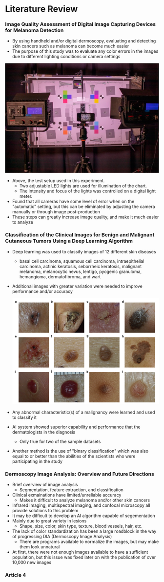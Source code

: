 # Literature Review

### Image Quality Assessment of Digital Image Capturing Devices for Melanoma Detection

- By using handheld and/or digital dermoscopy, evaluating and detecting skin cancers such as melanoma can become much easier
- The purpose of this study was to evaluate any color errors in the images due to different lighting conditions or camera settings

!["Caption goes here"](./Images/TestSetup.png)

- Above, the test setup used in this experiment.
  - Two adjustable LED lights are used for illumination of the chart.
  - The intensity and focus of the lights was controlled on a digital light meter.
- Found that all cameras have some level of error when on the "automatic" setting, but this can be eliminated by adjusting the camera manually or through image post-production
- These steps can greatly increase image quality, and make it much easier to analyze



### Classification of the Clinical Images for Benign and Malignant Cutaneous Tumors Using a Deep Learning Algorithm

- Deep learning was used to classify images of 12 different skin diseases

  - basal cell carcinoma, squamous cell carcinoma, intraepithelial carcinoma, actinic keratosis, seborrheic keratosis, malignant melanoma, melanocytic nevus, lentigo, pyogenic granuloma, hemangioma, dermatofibroma, and wart

- Additional images with greater variation were needed to improve performance and/or accuracy

  !["Caption goes here"](./Images/Tumors.png)

- Any abnormal characteristic(s) of a malignancy were learned and used to classify it

- AI system showed superior capability and performance that the dermatologists in the diagnosis
  
  - Only true for two of the sample datasets
  
- Another method is the use of "binary classification" which was also equal to or better than the abilities of the scientists who were participating in the study



### Dermoscopy Image Analysis: Overview and Future Directions

- Brief overview of image analysis
  - Segmentation, feature extraction, and classification
- Clinical exmainations have limited/unreliable accuracy
  - Makes it difficult to analyze melanoma and/or other skin cancers
- Infrared imaging, multispectral imaging, and confocal microscopy all provide solutions to this problem
- It may be difficult to develop an AI algorithm capable of segementation
- Mainly due to great variety in lesions
  - Shape, size, color, skin type, texture, blood vessels, hair, etc.
- The lack of color standardization has been a large roadblock in the way of progressing DIA (Dermoscopy Image Analysis)
  - There are programs available to normalize the images, but may make them look unnatural
- At first, there were not enough images available to have a sufficient population, but this issue was fixed later on with the publication of over 10,000 new images



### Article 4